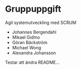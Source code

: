 # Gruppuppgift
Agil systemutveckling med SCRUM

* Johannes Bergendahl
* Mikael Gidmo
* Göran Bäckström
* Michael Wong
* Alexandra Johansson


Testar att ändra README...